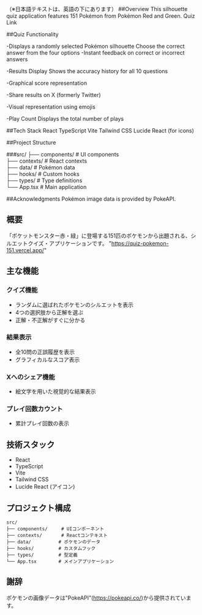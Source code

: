 （※日本語テキストは、英語の下にあります）
##Overview
This silhouette quiz application features 151 Pokémon from Pokémon Red and Green.
Quiz Link

##Quiz Functionality

-Displays a randomly selected Pokémon silhouette
Choose the correct answer from the four options
-Instant feedback on correct or incorrect answers

-Results Display
Shows the accuracy history for all 10 questions

-Graphical score representation

-Share results on X (formerly Twitter)

-Visual representation using emojis

-Play Count
Displays the total number of plays

##Tech Stack
React
TypeScript
Vite
Tailwind CSS
Lucide React (for icons)

##Project Structure

###src/
├── components/     # UI components  
├── contexts/       # React contexts  
├── data/           # Pokémon data  
├── hooks/          # Custom hooks  
├── types/          # Type definitions  
└── App.tsx         # Main application  

##Acknowledgments
Pokémon image data is provided by PokeAPI.


## 概要

「ポケットモンスター赤・緑」に登場する151匹のポケモンから出題される、シルエットクイズ・アプリケーションです。
"https://quiz-pokemon-151.vercel.app/"

## 主な機能

### クイズ機能
- ランダムに選ばれたポケモンのシルエットを表示
- 4つの選択肢から正解を選ぶ
- 正解・不正解がすぐに分かる

### 結果表示
- 全10問の正誤履歴を表示
- グラフィカルなスコア表示

### Xへのシェア機能
- 絵文字を用いた視覚的な結果表示

### プレイ回数カウント
- 累計プレイ回数の表示


## 技術スタック

- React
- TypeScript
- Vite
- Tailwind CSS
- Lucide React (アイコン)


## プロジェクト構成

```
src/
├── components/     # UIコンポーネント
├── contexts/       # Reactコンテキスト
├── data/          # ポケモンのデータ
├── hooks/         # カスタムフック
├── types/         # 型定義
└── App.tsx        # メインアプリケーション
```


## 謝辞

ポケモンの画像データは"PokeAPI"(https://pokeapi.co/)から提供されています。
